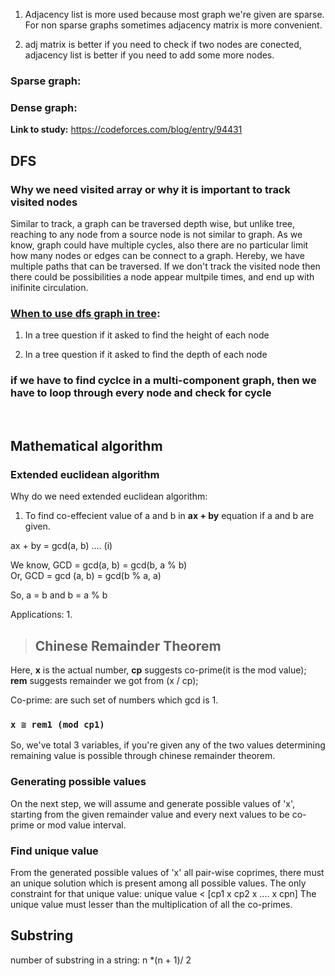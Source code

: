 1. Adjacency list is more used because most graph we're given are sparse. For non sparse graphs sometimes adjacency matrix is more convenient.

2. adj matrix is better if you need to check if two nodes are conected, adjacency list is better if you need to add some more nodes.

### Sparse graph: 

### Dense graph:

<b>Link to study:</b> https://codeforces.com/blog/entry/94431


## DFS 
### Why we need visited array or why it is important to track visited nodes
Similar to track, a graph can be traversed depth wise, but unlike tree, reaching to any node from a source node is not similar to graph. As we know, graph could have multiple cycles, also there are no particular limit how many nodes or edges can be connect to a graph. Hereby, we have multiple paths that can be traversed. If we don't track the visited node then there could be possibilities a node appear multpile times, and end up with inifinite circulation.

### <u>**When to use dfs graph in tree**</u>:

1. In a tree question if it asked to find the height of each node

2. In a tree question if it asked to find the depth of each node

### if we have to find cyclce in a multi-component graph, then we have to loop through every node and check for cycle

&nbsp;
## Mathematical algorithm
### Extended euclidean algorithm 

Why do we need extended euclidean algorithm: 
1. To find co-effecient value of a and b in **ax + by** equation if a and b are given. 


ax + by = gcd(a, b) .... (i)

We know, GCD = gcd(a, b) = gcd(b, a % b)  
Or, GCD = gcd (a, b) = gcd(b % a, a)

So, a = b and b = a % b

Applications:
1. 

> ## **Chinese Remainder Theorem**
Here, **x** is the actual number, **cp** suggests co-prime(it is the mod value); **rem** suggests remainder we got from (x / cp);  

Co-prime: are such set of numbers which gcd is 1.

### ```x ≅ rem1 (mod cp1)```

So, we've total 3 variables, if you're given any of the two values determining remaining value is possible through chinese remainder theorem.

### Generating possible values
On the next step, we will assume and generate possible values of 'x', starting from the given remainder value and every next values to be co-prime or mod value interval.  

### Find unique value 
From the generated possible values of 'x' all pair-wise coprimes, there must an unique solution which is present among all possible values. The only constraint for that unique value: unique value < [cp1 x cp2 x .... x cpn]
The unique value must lesser than the multiplication of all the co-primes. 


## Substring 
number of substring in a string: n *(n + 1)/ 2